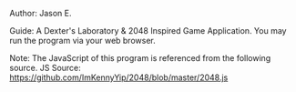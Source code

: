 Author: Jason E.

Guide: A Dexter's Laboratory & 2048 Inspired Game Application. You may run the program via your web browser.

Note: The JavaScript of this program is referenced from the following source.
JS Source: https://github.com/ImKennyYip/2048/blob/master/2048.js
